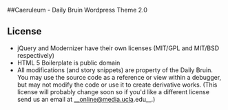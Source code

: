 ##Caeruleum - Daily Bruin Wordpress Theme 2.0

## License

* jQuery and Modernizer have their own licenses (MIT/GPL and MIT/BSD respectively)
* HTML 5 Boilerplate is public domain
* All modifications (and story snippets) are property of the Daily Bruin. You may use the source code as a reference or view within a debugger, but may not modify the code or use it to create derivative works. (This license will probably change soon so if you'd like a different license send us an email at __online@media.ucla.edu__.)
